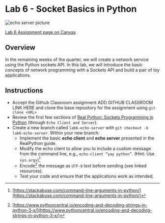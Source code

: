# **Lab 6 - Socket Basics in Python**

![echo server picture](https://1.bp.blogspot.com/-QRugwxV8vb0/WHbfmHTu7HI/AAAAAAAADug/V1pYGpEzTpQvcfaoVh8qZN5d2xyERp4HACLcB/s1600/echoImage.png)

[Lab 6 Assignment page on Canvas](https://canvas.uw.edu/courses/1373089/assignments/5369622)

## Overview

In the remaining weeks of the quarter, we will create a network service using the Python sockets API. In this lab, we will introduce the basic concepts of network programming with a Sockets API and build a pair of toy applications.

## Instructions

* Accept the Github Classroom assignment ADD GITHUB CLASSROOM LINK HERE and clone the base repository for the assignment using `git clone <URL>`
* Review the first few sections of [Real Python: Sockets Programming in Python](https://realpython.com/python-sockets/) (through `Echo Client and Server`).
* Create a new branch called `lab6-echo-server` with `git checkout -b lab6-echo-server`. Within your new branch:
	* Implement the basic **echo client** and **echo server** presented in the RealPython guide.
	* Modify the echo client to allow you to include a custom message from the command line, e.g., `echo-client “yay python”`. (Hint: Use `sys.argv`)[^arguments]
	* Encode[^encoding] the message as `UTF-8` text before sending (see linked resources).
	* Test your code and ensure that the applications work as intended.

[^encoding]: [https://www.pythoncentral.io/encoding-and-decoding-strings-in-python-3-x/](https://www.pythoncentral.io/encoding-and-decoding-strings-in-python-3-x/)
[^arguments]: [https://stackabuse.com/command-line-arguments-in-python/](https://stackabuse.com/command-line-arguments-in-python/) 